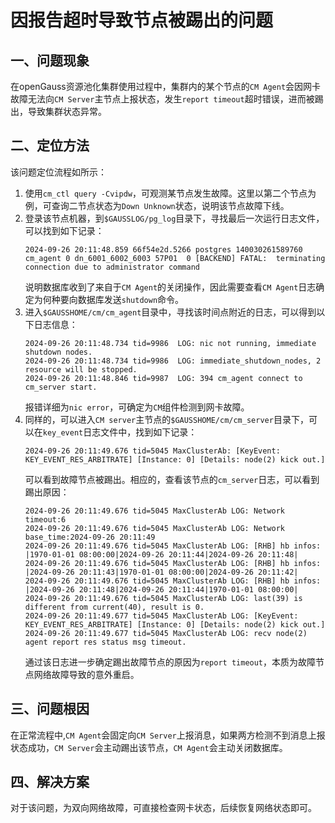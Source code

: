 # 因报告超时导致节点被踢出的问题

## 一、问题现象
在openGauss资源池化集群使用过程中，集群内的某个节点的`CM Agent`会因网卡故障无法向`CM Server`主节点上报状态，发生`report timeout`超时错误，进而被踢出，导致集群状态异常。

## 二、定位方法
该问题定位流程如所示：
1.  使用`cm_ctl query -Cvipdw`，可观测某节点发生故障。这里以第二个节点为例，可查询二节点状态为`Down Unknown`状态，说明该节点故障下线。
2.  登录该节点机器，到`$GAUSSLOG/pg_log`目录下，寻找最后一次运行日志文件，可以找到如下记录：
    ```shell
    2024-09-26 20:11:48.859 66f54e2d.5266 postgres 140030261589760 cm_agent 0 dn_6001_6002_6003 57P01  0 [BACKEND] FATAL:  terminating connection due to administrator command
    ```
    说明数据库收到了来自于`CM Agent`的关闭操作，因此需要查看`CM Agent`日志确定为何种要向数据库发送`shutdown`命令。
3.  进入`$GAUSSHOME/cm/cm_agent`目录中，寻找该时间点附近的日志，可以得到以下日志信息：
    ```shell
    2024-09-26 20:11:48.734 tid=9986  LOG: nic not running, immediate shutdown nodes.
    2024-09-26 20:11:48.734 tid=9986  LOG: immediate_shutdown_nodes, 2 resource will be stopped.
    2024-09-26 20:11:48.846 tid=9987  LOG: 394 cm_agent connect to cm_server start.
    ```
    报错详细为`nic error`，可确定为`CM`组件检测到网卡故障。
4.  同样的，可以进入`CM server`主节点的`$GAUSSHOME/cm/cm_server`目录下，可以在`key_event`日志文件中，找到如下记录：
    ```shell
    2024-09-26 20:11:49.676 tid=5045 MaxClusterAb: [KeyEvent: KEY_EVENT_RES_ARBITRATE] [Instance: 0] [Details: node(2) kick out.]
    ```
    可以看到故障节点被踢出。相应的，查看该节点的`cm_server`日志，可以看到踢出原因：
    ```shell
    2024-09-26 20:11:49.676 tid=5045 MaxClusterAb LOG: Network timeout:6
    2024-09-26 20:11:49.676 tid=5045 MaxClusterAb LOG: Network base_time:2024-09-26 20:11:49
    2024-09-26 20:11:49.676 tid=5045 MaxClusterAb LOG: [RHB] hb infos: |1970-01-01 08:00:00|2024-09-26 20:11:44|2024-09-26 20:11:48|
    2024-09-26 20:11:49.676 tid=5045 MaxClusterAb LOG: [RHB] hb infos: |2024-09-26 20:11:43|1970-01-01 08:00:00|2024-09-26 20:11:42|
    2024-09-26 20:11:49.676 tid=5045 MaxClusterAb LOG: [RHB] hb infos: |2024-09-26 20:11:48|2024-09-26 20:11:44|1970-01-01 08:00:00|
    2024-09-26 20:11:49.676 tid=5045 MaxClusterAb LOG: last(39) is different from current(40), result is 0.
    2024-09-26 20:11:49.677 tid=5045 MaxClusterAb LOG: [KeyEvent: KEY_EVENT_RES_ARBITRATE] [Instance: 0] [Details: node(2) kick out.]
    2024-09-26 20:11:49.677 tid=5045 MaxClusterAb LOG: recv node(2) agent report res status msg timeout.
    ```
    通过该日志进一步确定踢出故障节点的原因为`report timeout`，本质为故障节点网络故障导致的意外重启。

## 三、问题根因
在正常流程中,`CM Agent`会固定向`CM Server`上报消息，如果两方检测不到消息上报状态成功，`CM Server`会主动踢出该节点，`CM Agent`会主动关闭数据库。

## 四、解决方案
对于该问题，为双向网络故障，可直接检查网卡状态，后续恢复网络状态即可。